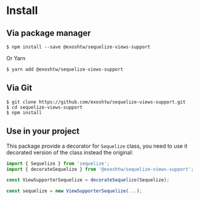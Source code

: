 # Install

## Via package manager

    $ npm install --save @exoshtw/sequelize-views-support

Or Yarn

    $ yarn add @exoshtw/sequelize-views-support

## Via Git

    $ git clone https://github.com/exoshtw/sequelize-views-support.git
    $ cd sequelize-views-support
    $ npm install

## Use in your project

This package provide a decorator for `Sequelize` class, you need to use it
decorated version of the class instead the original:

```javascript
import { Sequelize } from 'sequelize';
import { decorateSequelize } from '@exoshtw/sequelize-views-support';

const ViewSupporterSequelize = decorateSequelize(Sequelize);

const sequelize = new ViewSupporterSequelize(...);
```

